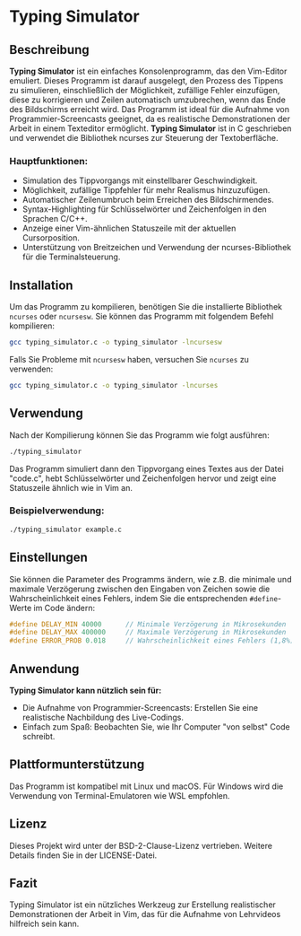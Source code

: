 # Typing Simulator

## Beschreibung

**Typing Simulator** ist ein einfaches Konsolenprogramm, das den Vim-Editor emuliert. Dieses Programm ist darauf ausgelegt, den Prozess des Tippens zu simulieren, einschließlich der Möglichkeit, zufällige Fehler einzufügen, diese zu korrigieren und Zeilen automatisch umzubrechen, wenn das Ende des Bildschirms erreicht wird. Das Programm ist ideal für die Aufnahme von Programmier-Screencasts geeignet, da es realistische Demonstrationen der Arbeit in einem Texteditor ermöglicht. **Typing Simulator** ist in C geschrieben und verwendet die Bibliothek ncurses zur Steuerung der Textoberfläche.

### Hauptfunktionen:
- Simulation des Tippvorgangs mit einstellbarer Geschwindigkeit.
- Möglichkeit, zufällige Tippfehler für mehr Realismus hinzuzufügen.
- Automatischer Zeilenumbruch beim Erreichen des Bildschirmendes.
- Syntax-Highlighting für Schlüsselwörter und Zeichenfolgen in den Sprachen C/C++.
- Anzeige einer Vim-ähnlichen Statuszeile mit der aktuellen Cursorposition.
- Unterstützung von Breitzeichen und Verwendung der ncurses-Bibliothek für die Terminalsteuerung.

## Installation

Um das Programm zu kompilieren, benötigen Sie die installierte Bibliothek `ncurses` oder `ncursesw`. Sie können das Programm mit folgendem Befehl kompilieren:

```bash
gcc typing_simulator.c -o typing_simulator -lncursesw
```

Falls Sie Probleme mit `ncursesw` haben, versuchen Sie `ncurses` zu verwenden:

```bash
gcc typing_simulator.c -o typing_simulator -lncurses
```

## Verwendung

Nach der Kompilierung können Sie das Programm wie folgt ausführen:

```bash
./typing_simulator
```

Das Programm simuliert dann den Tippvorgang eines Textes aus der Datei "code.c", hebt Schlüsselwörter und Zeichenfolgen hervor und zeigt eine Statuszeile ähnlich wie in Vim an.

### Beispielverwendung:

```bash
./typing_simulator example.c
```

## Einstellungen

Sie können die Parameter des Programms ändern, wie z.B. die minimale und maximale Verzögerung zwischen den Eingaben von Zeichen sowie die Wahrscheinlichkeit eines Fehlers, indem Sie die entsprechenden `#define`-Werte im Code ändern:

```c
#define DELAY_MIN 40000      // Minimale Verzögerung in Mikrosekunden
#define DELAY_MAX 400000     // Maximale Verzögerung in Mikrosekunden
#define ERROR_PROB 0.018     // Wahrscheinlichkeit eines Fehlers (1,8%)
```

## Anwendung

**Typing Simulator kann nützlich sein für:**

- Die Aufnahme von Programmier-Screencasts: Erstellen Sie eine realistische Nachbildung des Live-Codings.
- Einfach zum Spaß: Beobachten Sie, wie Ihr Computer "von selbst" Code schreibt.

## Plattformunterstützung

Das Programm ist kompatibel mit Linux und macOS. Für Windows wird die Verwendung von Terminal-Emulatoren wie WSL empfohlen.

## Lizenz

Dieses Projekt wird unter der BSD-2-Clause-Lizenz vertrieben. Weitere Details finden Sie in der LICENSE-Datei.

## Fazit

Typing Simulator ist ein nützliches Werkzeug zur Erstellung realistischer Demonstrationen der Arbeit in Vim, das für die Aufnahme von Lehrvideos hilfreich sein kann.
